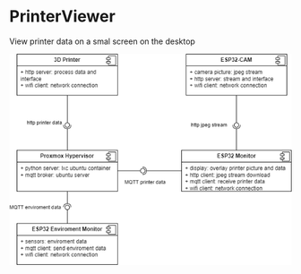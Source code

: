 # PrinterViewer
View printer data on a smal screen on the desktop

![PrinterPictureOverlay.drawio.png](PrinterPictureOverlay.drawio.png)
